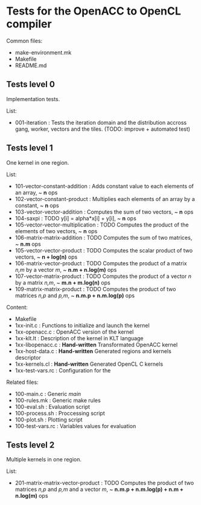 
# Tests for the OpenACC to OpenCL compiler

Common files:
 * make-environment.mk
 * Makefile
 * README.md

## Tests level 0

Implementation tests.

List:
 * 001-iteration : Tests the iteration domain and the distribution accross gang, worker, vectors and the tiles. (TODO: improve + automated test)

## Tests level 1

One kernel in one region.

List:
 * 101-vector-constant-addition     : Adds constant value to each elements of an array, ~ **n** ops
 * 102-vector-constant-product      : Multiplies each elements of an array by a constant, ~ **n** ops
 * 103-vector-vector-addition       : Computes the sum of two vectors, ~ **n** ops
 * 104-saxpi                        : TODO y[i] = alpha*x[i] + y[i], ~ **n** ops
 * 105-vector-vector-multiplication : TODO Computes the product of the elements of two vectors, ~ **n** ops
 * 106-matrix-matrix-addition       : TODO Computes the sum of two matrices, ~ **n.m** ops
 * 105-vector-vector-product        : TODO Computes the scalar product of two vectors, ~ **n + log(n)** ops
 * 106-matrix-vector-product        : TODO Computes the product of a matrix _n,m_ by a vector _m_, ~ **n.m + n.log(m)** ops
 * 107-vector-matrix-product        : TODO Computes the product of a vector _n_ by a matrix _n,m_, ~ **m.n + m.log(n)** ops
 * 109-matrix-matrix-product        : TODO Computes the product of two matrices _n,p_ and _p,m_, ~ **n.m.p + n.m.log(p)** ops

Content:
 * Makefile
 * 1xx-init.c       : Functions to initialize and launch the kernel
 * 1xx-openacc.c    : OpenACC version of the kernel
 * 1xx-klt.lt       : Description of the kernel in KLT language
 * 1xx-libopenacc.c : **Hand-written** Transformated OpenACC kernel
 * 1xx-host-data.c  : **Hand-written** Generated regions and kernels descriptor
 * 1xx-kernels.cl   : **Hand-written** Generated OpenCL C kernels
 * 1xx-test-vars.rc : Configuration for the 

Related files:
 * 100-main.c       : Generic _main_
 * 100-rules.mk     : Generic make rules
 * 100-eval.sh      : Evaluation script
 * 100-process.sh   : Proccessing script
 * 100-plot.sh      : Plotting script
 * 100-test-vars.rc : Variables values for evaluation

## Tests level 2

Multiple kernels in one region.

List:
 * 201-matrix-matrix-vector-product : TODO Computes the product of two matrices _n,p_ and _p,m_ and a vector _m_, ~ **n.m.p + n.m.log(p) + n.m + n.log(m)** ops



